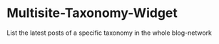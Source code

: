 Multisite-Taxonomy-Widget
=========================

List the latest posts of a specific taxonomy in the whole blog-network